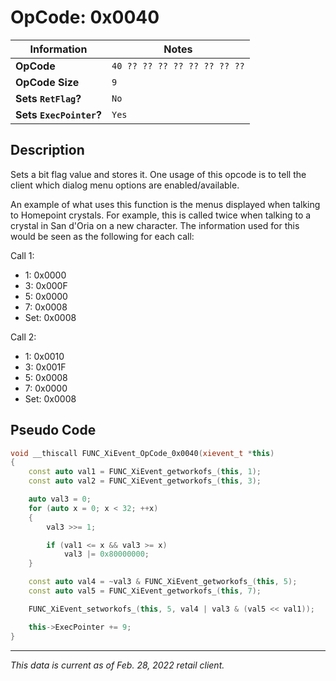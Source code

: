# OpCode: 0x0040

| Information               | Notes |
|---                        |---    |
| **OpCode**                | `40 ?? ?? ?? ?? ?? ?? ?? ??` |
| **OpCode Size**           | `9`   |
| **Sets `RetFlag`?**       | `No`  |
| **Sets `ExecPointer`?**   | `Yes` |

## Description

Sets a bit flag value and stores it. One usage of this opcode is to tell the client which dialog menu options are enabled/available.

An example of what uses this function is the menus displayed when talking to Homepoint crystals. For example, this is called twice when talking to a crystal in San d'Oria on a new character. The information used for this would be seen as the following for each call:

Call 1:

  * 1: 0x0000
  * 3: 0x000F
  * 5: 0x0000
  * 7: 0x0008
  * Set: 0x0008

Call 2:

  * 1: 0x0010
  * 3: 0x001F
  * 5: 0x0008
  * 7: 0x0000
  * Set: 0x0008

## Pseudo Code

```cpp
void __thiscall FUNC_XiEvent_OpCode_0x0040(xievent_t *this)
{
    const auto val1 = FUNC_XiEvent_getworkofs_(this, 1);
    const auto val2 = FUNC_XiEvent_getworkofs_(this, 3);

    auto val3 = 0;
    for (auto x = 0; x < 32; ++x)
    {
        val3 >>= 1;

        if (val1 <= x && val3 >= x)
            val3 |= 0x80000000;
    }

    const auto val4 = ~val3 & FUNC_XiEvent_getworkofs_(this, 5);
    const auto val5 = FUNC_XiEvent_getworkofs_(this, 7);

    FUNC_XiEvent_setworkofs_(this, 5, val4 | val3 & (val5 << val1));

    this->ExecPointer += 9;
}
```

---

_This data is current as of Feb. 28, 2022 retail client._